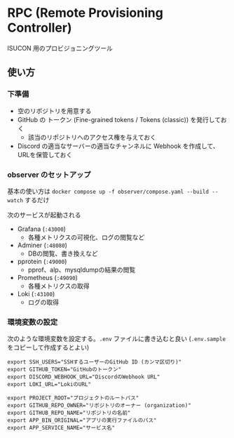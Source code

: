 # RPC (Remote Provisioning Controller)

ISUCON 用のプロビジョニングツール

## 使い方

### 下準備

- 空のリポジトリを用意する
- GitHub の トークン (Fine-grained tokens / Tokens (classic)) を発行しておく
  - 該当のリポジトリへのアクセス権を与えておく
- Discord の適当なサーバーの適当なチャンネルに Webhook を作成して、URLを保管しておく

### observer のセットアップ

基本の使い方は `docker compose up -f observer/compose.yaml --build --watch` するだけ

次のサービスが起動される

- Grafana (`:43000`)
  - 各種メトリクスの可視化、ログの閲覧など
- Adminer (`:48080`)
  - DBの閲覧、書き換えなど
- pprotein (`:49000`)
  - pprof、alp、mysqldumpの結果の閲覧
- Prometheus (`:49090`)
  - 各種メトリクスの取得
- Loki (`:43100`)
  - ログの取得

### 環境変数の設定

次のような環境変数を設定する。`.env` ファイルに書き込むと良い (`.env.sample` をコピーして作成するとよい)

```shell
export SSH_USERS="SSHするユーザーのGitHub ID (カンマ区切り)"
export GITHUB_TOKEN="GitHubのトークン"
export DISCORD_WEBHOOK_URL="DiscordのWebhook URL"
export LOKI_URL="LokiのURL"

export PROJECT_ROOT="プロジェクトのルートパス"
export GITHUB_REPO_OWNER="リポジトリのオーナー (organization)"
export GITHUB_REPO_NAME="リポジトリの名前"
export APP_BIN_ORIGINAL="アプリの実行ファイルのパス"
export APP_SERVICE_NAME="サービス名"
```
